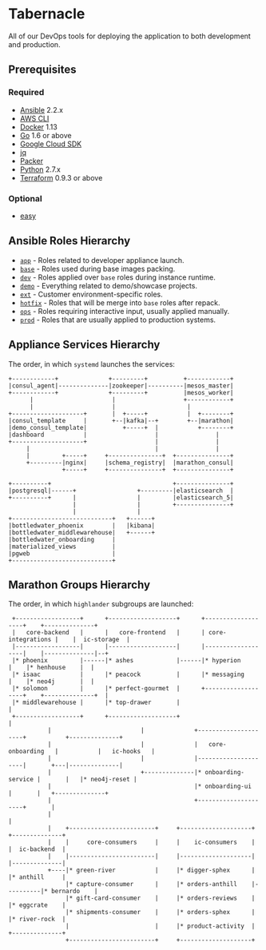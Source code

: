 # Tabernacle

All of our DevOps tools for deploying the application to both development and production.

## Prerequisites

### Required

- [Ansible](https://ansible.com) 2.2.x
- [AWS CLI](https://aws.amazon.com/cli)
- [Docker](https://docker.com) 1.13
- [Go](https://golang.org) 1.6 or above
- [Google Cloud SDK](https://cloud.google.com/sdk/gcloud)
- [jq](https://stedolan.github.io/jq/)
- [Packer](https://packer.io)
- [Python](https://www.python.org) 2.7.x
- [Terraform](https://terraform.io) 0.9.3 or above

### Optional

- [easy](https://github.com/kpashka/easy)

## Ansible Roles Hierarchy

* [`app`](ansible/roles/app) - Roles related to developer appliance launch.
* [`base`](ansible/roles/base) - Roles used during base images packing.
* [`dev`](ansible/roles/dev) - Roles applied over `base` roles during instance runtime.
* [`demo`](ansible/roles/demo) - Everything related to demo/showcase projects.
* [`ext`](ansible/roles/ext) - Customer environment-specific roles.
* [`hotfix`](ansible/roles/hotfix) - Roles that will be merge into `base` roles after repack.
* [`ops`](ansible/roles/ops) - Roles requiring interactive input, usually applied manually.
* [`prod`](ansible/roles/prod) - Roles that are usually applied to production systems.

## Appliance Services Hierarchy

The order, in which `systemd` launches the services:

```
+------------+              +---------+          +------------+
|consul_agent|--------------|zookeeper|----------|mesos_master|
+------------+              +---------+          |mesos_worker|
      |                      |                   +------------+
      |                      |                    |
+--------------------+       |  +-----+           |  +--------+
|consul_template     |       +--|kafka|--+        +--|marathon|
|demo_consul_template|          +-----+  |           +--------+
|dashboard           |                   |                |
+--------------------+                   |                |
     |                                   |                |
     |         +-----+     +---------------+  +---------------+
     +---------|nginx|     |schema_registry|  |marathon_consul|
               +-----+     +---------------+  +---------------+

+----------+                                  +---------------+
|postgresql|------+                 +---------|elasticsearch  |
+----------+      |                 |         |elasticsearch_5|
                  |                 |         +---------------+
                  |                 |
+----------------------------+   +------+
|bottledwater_phoenix        |   |kibana|
|bottledwater_middlewarehouse|   +------+
|bottledwater_onboarding     |
|materialized_views          |
|pgweb                       |
+----------------------------+
```

## Marathon Groups Hierarchy

The order, in which `highlander` subgroups are launched:

```
 +------------------+      +-------------------+      +-------------------+    +--------------+
 |   core-backend   |      |   core-frontend   |      | core-integrations |    |  ic-storage  |
 |------------------|      |-------------------|      |-------------------|    |--------------|--+
 |* phoenix         |------|* ashes            |------|* hyperion         |    |* henhouse    |  |
 |* isaac           |      |* peacock          |      |* messaging        |    |* neo4j       |  |
 |* solomon         |      |* perfect-gourmet  |      +-------------------+    +--------------+  |
 |* middlewarehouse |      |* top-drawer       |                                                 |
 +------------------+      +-------------------+                                                 |
           |                         |              +---------------------+           +--------------+
           |                         |              |   core-onboarding   |           |   ic-hooks   |
           |                         |              |---------------------|       +---|--------------|
           |                         +--------------|* onboarding-service |       |   |* neo4j-reset |
           |                                        |* onboarding-ui      |       |   +--------------+
           |                                        +---------------------+       |
           |                                                                      |
           |    +------------------------+     +--------------------+          +--------------+
           |    |     core-consumers     |     |    ic-consumers    |          |  ic-backend  |
           |    |------------------------|     |--------------------|          |--------------|
           +----|* green-river           |     |* digger-sphex      |          |* anthill     |
                |* capture-consumer      |     |* orders-anthill    |----------|* bernardo    |
                |* gift-card-consumer    |     |* orders-reviews    |          |* eggcrate    |
                |* shipments-consumer    |     |* orders-sphex      |          |* river-rock  |
                |                        |     |* product-activity  |          +--------------+
                +------------------------+     +--------------------+
```
